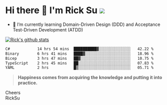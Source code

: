 # Hi there 👋 I'm Rick Su ![](https://komarev.com/ghpvc/?username=ricksu978)
<!--
**ricksu978/ricksu978** is a ✨ _special_ ✨ repository because its `README.md` (this file) appears on your GitHub profile.

Here are some ideas to get you started:

- 🔭 I’m currently working on ...
-->
- 🌱 I’m currently learning Domain-Driven Design (DDD) and Acceptance Test-Driven Development (ATDD)
<!--
- 👯 I’m looking to collaborate on ...
- 🤔 I’m looking for help with ...
- 💬 Ask me about ...
- 📫 How to reach me: ...
- 😄 Pronouns: ...
- ⚡ Fun fact: ...
-->
[![Rick's github stats](https://github-readme-stats.vercel.app/api?username=ricksu978&theme=dark)](https://github.com/ricksu978/ricksu978)

<!--START_SECTION:waka-->

```txt
C#            14 hrs 54 mins  ██████████▓░░░░░░░░░░░░░░   42.22 %
Binary        6 hrs 41 mins   ████▓░░░░░░░░░░░░░░░░░░░░   18.96 %
Bicep         3 hrs 47 mins   ██▓░░░░░░░░░░░░░░░░░░░░░░   10.75 %
TypeScript    2 hrs 45 mins   ██░░░░░░░░░░░░░░░░░░░░░░░   07.83 %
YAML          2 hrs           █▒░░░░░░░░░░░░░░░░░░░░░░░   05.71 %
```

<!--END_SECTION:waka-->

> **Happiness comes from acquiring the knowledge and putting it into practice.**

Cheers  
RickSu 
